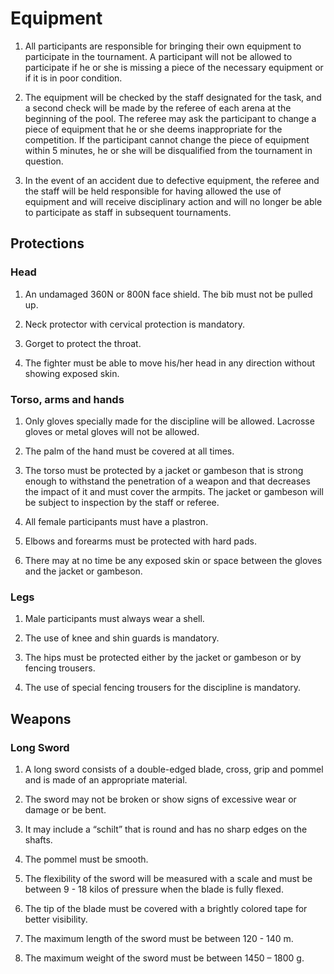 # Equipment
1. All participants are responsible for bringing their own equipment to participate in the tournament. A participant will not be allowed to participate if he or she is missing a piece of the necessary equipment or if it is in poor condition.

2. The equipment will be checked by the staff designated for the task, and a second check will be made by the referee of each arena at the beginning of the pool. The referee may ask the participant to change a piece of equipment that he or she deems inappropriate for the competition. If the participant cannot change the piece of equipment within 5 minutes, he or she will be disqualified from the tournament in question.

3. In the event of an accident due to defective equipment, the referee and the staff will be held responsible for having allowed the use of equipment and will receive disciplinary action and will no longer be able to participate as staff in subsequent tournaments.

## Protections
### Head

1. An undamaged 360N or 800N face shield. The bib must not be pulled up.

2. Neck protector with cervical protection is mandatory.

3. Gorget to protect the throat.

4. The fighter must be able to move his/her head in any direction without showing exposed skin.

### Torso, arms and hands

1. Only gloves specially made for the discipline will be allowed. Lacrosse gloves or metal gloves will not be allowed.

2. The palm of the hand must be covered at all times.

3. The torso must be protected by a jacket or gambeson that is strong enough to withstand the penetration of a weapon and that decreases the impact of it and must cover the armpits. The jacket or gambeson will be subject to inspection by the staff or referee.

4. All female participants must have a plastron.

5. Elbows and forearms must be protected with hard pads.

6. There may at no time be any exposed skin or space between the gloves and the jacket or gambeson.

### Legs

1. Male participants must always wear a shell.

2. The use of knee and shin guards is mandatory.

3. The hips must be protected either by the jacket or gambeson or by fencing trousers.

4. The use of special fencing trousers for the discipline is mandatory.

## Weapons

### Long Sword
1. A long sword consists of a double-edged blade, cross, grip and pommel and is made of an appropriate material.

2. The sword may not be broken or show signs of excessive wear or damage or be bent.

3. It may include a “schilt” that is round and has no sharp edges on the shafts.

4. The pommel must be smooth.

5. The flexibility of the sword will be measured with a scale and must be between 9 - 18 kilos of pressure when the blade is fully flexed.

6. The tip of the blade must be covered with a brightly colored tape for better visibility.

7. The maximum length of the sword must be between 120 - 140 m.

8. The maximum weight of the sword must be between 1450 – 1800 g.